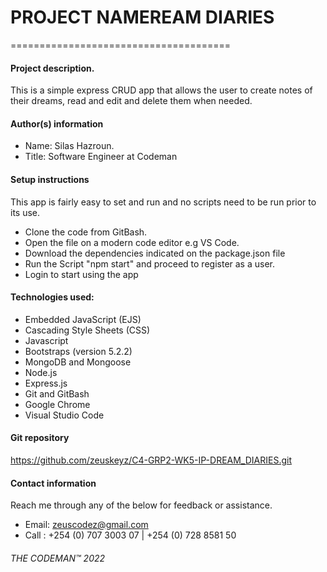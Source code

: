 # PROJECT NAMEREAM DIARIES #
======================================
#### Project description. ####
This is a simple express CRUD app that allows the user to create notes of their dreams, read and edit and delete them when needed.

#### Author(s) information ####
- Name: Silas Hazroun.
- Title: Software Engineer at Codeman

#### Setup instructions ####
This app is fairly easy to set and run and no scripts need to be run prior to its use.
- Clone the code from GitBash.
- Open the file on a modern code editor e.g VS Code.
- Download the dependencies indicated on the package.json file
- Run the Script "npm start" and proceed to register as a user.
- Login to start using the app
  
#### Technologies used: ####
- Embedded JavaScript (EJS)
- Cascading Style Sheets (CSS)
- Javascript
- Bootstraps (version 5.2.2)
- MongoDB and Mongoose
- Node.js
- Express.js
- Git and GitBash
- Google Chrome
- Visual Studio Code
  
#### Git repository ####
https://github.com/zeuskeyz/C4-GRP2-WK5-IP-DREAM_DIARIES.git

#### Contact information ####
Reach me through any of the below for feedback or assistance.
- Email: zeuscodez@gmail.com 
- Call : +254 (0) 707 3003 07 | +254 (0) 728 8581 50

###### THE CODEMAN™ 2022 ######